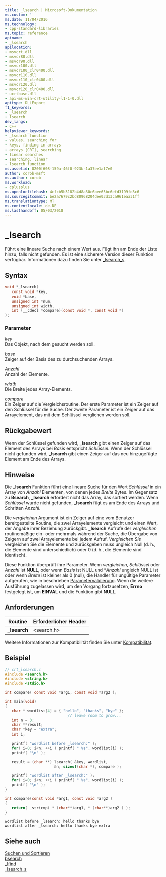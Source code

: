 ```yaml
---
title: _lsearch | Microsoft-Dokumentation
ms.custom: ''
ms.date: 11/04/2016
ms.technology:
- cpp-standard-libraries
ms.topic: reference
apiname:
- _lsearch
apilocation:
- msvcrt.dll
- msvcr80.dll
- msvcr90.dll
- msvcr100.dll
- msvcr100_clr0400.dll
- msvcr110.dll
- msvcr110_clr0400.dll
- msvcr120.dll
- msvcr120_clr0400.dll
- ucrtbase.dll
- api-ms-win-crt-utility-l1-1-0.dll
apitype: DLLExport
f1_keywords:
- _lsearch
- lsearch
dev_langs:
- C++
helpviewer_keywords:
- _lsearch function
- values, searching for
- keys, finding in arrays
- arrays [CRT], searching
- linear searches
- searching, linear
- lsearch function
ms.assetid: 8200f608-159a-46f0-923b-1a37ee1af7e0
author: corob-msft
ms.author: corob
ms.workload:
- cplusplus
ms.openlocfilehash: 4cfcb5b3182b4d8a30c6bee65bc6efd3199fd3c6
ms.sourcegitcommit: be2a7679c2bd80968204dee03d13ca961eaa31ff
ms.translationtype: MT
ms.contentlocale: de-DE
ms.lasthandoff: 05/03/2018
---
```

# <a name="lsearch"></a>_lsearch

Führt eine lineare Suche nach einem Wert aus. Fügt ihn am Ende der Liste hinzu, falls nicht gefunden. Es ist eine sicherere Version dieser Funktion verfügbar. Informationen dazu finden Sie unter [_lsearch_s](lsearch-s.md).

## <a name="syntax"></a>Syntax

```C
void *_lsearch(
   const void *key,
   void *base,
   unsigned int *num,
   unsigned int width,
   int (__cdecl *compare)(const void *, const void *)
);
```

### <a name="parameters"></a>Parameter

*key*<br/>
Das Objekt, nach dem gesucht werden soll.

*base*<br/>
Zeiger auf der Basis des zu durchsuchenden Arrays.

*Anzahl*<br/>
Anzahl der Elemente.

*width*<br/>
Die Breite jedes Array-Elements.

*compare*<br/>
Ein Zeiger auf die Vergleichsroutine. Der erste Parameter ist ein Zeiger auf den Schlüssel für die Suche. Der zweite Parameter ist ein Zeiger auf das Arrayelement, das mit dem Schlüssel verglichen werden soll.

## <a name="return-value"></a>Rückgabewert

Wenn der Schlüssel gefunden wird, **_lsearch** gibt einen Zeiger auf das Element des Arrays bei *Basis* entspricht *Schlüssel*. Wenn der Schlüssel nicht gefunden wird, **_lsearch** gibt einen Zeiger auf das neu hinzugefügte Element am Ende des Arrays.

## <a name="remarks"></a>Hinweise

Die **_lsearch** Funktion führt eine lineare Suche für den Wert *Schlüssel* in ein Array von *Anzahl* Elementen, von denen jedes *Breite* Bytes. Im Gegensatz zu **Bsearch**, **_lsearch** erfordert nicht das Array, das sortiert werden. Wenn *Schlüssel* wurde nicht gefunden, **_lsearch** fügt es am Ende des Arrays und Schritten *Anzahl*.

Die *vergleichen* Argument ist ein Zeiger auf eine vom Benutzer bereitgestellte Routine, die zwei Arrayelemente vergleicht und einen Wert, der Angabe ihrer Beziehung zurückgibt. **_lsearch** Aufrufe der *vergleichen* routinemäßige ein- oder mehrmals während der Suche, die Übergabe von Zeigern auf zwei Arrayelemente bei jedem Aufruf. *Vergleichen Sie* vergleichen Sie die Elemente und zurückgeben muss ungleich Null (d. h., die Elemente sind unterschiedlich) oder 0 (d. h., die Elemente sind identisch).

Diese Funktion überprüft ihre Parameter. Wenn *vergleichen*, *Schlüssel* oder *Anzahl* ist **NULL**, oder wenn *Basis* ist NULL und **Anzahl*  ungleich NULL ist oder wenn *Breite* ist kleiner als 0 (null), die Handler für ungültige Parameter aufgerufen, wie in beschrieben [Parametervalidierung](../../c-runtime-library/parameter-validation.md). Wenn die weitere Ausführung zugelassen wird, um den Vorgang fortzusetzen, **Errno** festgelegt ist, um **EINVAL** und die Funktion gibt **NULL**.

## <a name="requirements"></a>Anforderungen

|Routine|Erforderlicher Header|
|-------------|---------------------|
|**_lsearch**|\<search.h>|

Weitere Informationen zur Kompatibilität finden Sie unter [Kompatibilität](../../c-runtime-library/compatibility.md).

## <a name="example"></a>Beispiel

```C
// crt_lsearch.c
#include <search.h>
#include <string.h>
#include <stdio.h>

int compare( const void *arg1, const void *arg2 );

int main(void)
{
   char * wordlist[4] = { "hello", "thanks", "bye" };
                            // leave room to grow...
   int n = 3;
   char **result;
   char *key = "extra";
   int i;

   printf( "wordlist before _lsearch:" );
   for( i=0; i<n; ++i ) printf( " %s", wordlist[i] );
   printf( "\n" );

   result = (char **)_lsearch( &key, wordlist,
                      &n, sizeof(char *), compare );

   printf( "wordlist after _lsearch:" );
   for( i=0; i<n; ++i ) printf( " %s", wordlist[i] );
   printf( "\n" );
}

int compare(const void *arg1, const void *arg2 )
{
   return( _stricmp( * (char**)arg1, * (char**)arg2 ) );
}
```

```Output
wordlist before _lsearch: hello thanks bye
wordlist after _lsearch: hello thanks bye extra
```

## <a name="see-also"></a>Siehe auch

[Suchen und Sortieren](../../c-runtime-library/searching-and-sorting.md)<br/>
[bsearch](bsearch.md)<br/>
[_lfind](lfind.md)<br/>
[_lsearch_s](lsearch-s.md)<br/>
